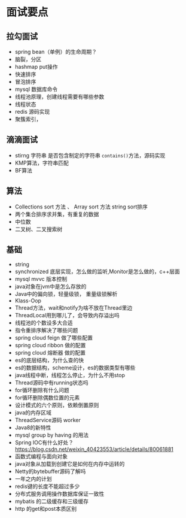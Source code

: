 # 面试要点

## 拉勾面试

- spring bean（单例）的生命周期？
- 脑裂，分区
- hashmap put操作
- 快速排序
- 冒泡排序
- mysql 数据库命令
- 线程池原理，创建线程需要有哪些参数
- 线程状态
- redis 源码实现
- 聚簇索引，

## 滴滴面试

- stirng 字符串 是否包含制定的字符串 `contains()`方法，源码实现
- KMP算法，字符串匹配
- BF算法

## 算法

- Collections sort 方法 、 Array sort 方法 string sort排序
- 两个集合排序求并集，有重复的数据
- 中位数
- 二叉树、二叉搜索树

## 基础

- string
- synchronized 底层实现，怎么做的监听,Monitor是怎么做的，c++层面
- mysql mvvc 版本控制
- java对象在jvm中是怎么存放的
- Java中的偏向锁，轻量级锁， 重量级锁解析
- Klass-Oop
- Thread方法，wait和notify为啥不放在Thread里边
- ThreadLocal用到哪儿了，会导致内存溢出吗
- 线程池的个数设多大合适
- 指令重排序解决了哪些问题
- spring cloud feign 做了哪些配置
- spring cloud ribbon 做的配置
- spring cloud 熔断器 做的配置
- es的底层结构，为什么查的快
- es的数据结构，scheme设计，es的数据类型有哪些
- java线程中断，线程怎么停止，为什么不用stop
- Thread源码中有running状态吗
- for循环删除有什么问题
- for循环删除偶数位置的元素
- 设计模式的六个原则，依赖倒置原则
- java的内存区域
- ThreadService源码 worker
- Java8的新特性
- mysql group by having 的用法
- Spring IOC有什么好处？https://blog.csdn.net/weixin_40423553/article/details/80061881
- 函数式编程与面向对象
- java对象从加载到创建它是如何在内存中运转的
- Netty的bytebuffer源码了解吗
- 一年之内的计划
- redis键的长度不能超过多少
- 分布式服务调用操作数据库保证一致性
- mybatis 的二级缓存和三级缓存
- http 的get和post本质区别

